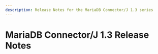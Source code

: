 ```yaml
---
description: Release Notes for the MariaDB Connector/J 1.3 series
---
```


# MariaDB Connector/J 1.3 Release Notes


